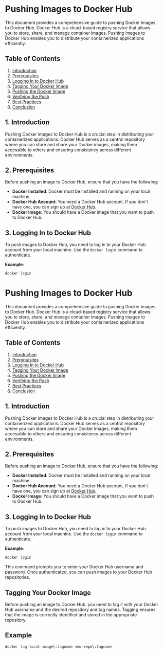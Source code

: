 # Pushing Images to Docker Hub

This document provides a comprehensive guide to pushing Docker images to Docker Hub. Docker Hub is a cloud-based registry service that allows you to store, share, and manage container images. Pushing images to Docker Hub enables you to distribute your containerized applications efficiently.

## Table of Contents
1. [Introduction](#introduction)
2. [Prerequisites](#prerequisites)
3. [Logging In to Docker Hub](#logging-in-to-docker-hub)
4. [Tagging Your Docker Image](#tagging-your-docker-image)
5. [Pushing the Docker Image](#pushing-the-docker-image)
6. [Verifying the Push](#verifying-the-push)
7. [Best Practices](#best-practices)
8. [Conclusion](#conclusion)

## 1. Introduction

Pushing Docker images to Docker Hub is a crucial step in distributing your containerized applications. Docker Hub serves as a central repository where you can store and share your Docker images, making them accessible to others and ensuring consistency across different environments.

## 2. Prerequisites

Before pushing an image to Docker Hub, ensure that you have the following:

- **Docker Installed**: Docker must be installed and running on your local machine.
- **Docker Hub Account**: You need a Docker Hub account. If you don't have one, you can sign up at [Docker Hub](https://hub.docker.com/).
- **Docker Image**: You should have a Docker image that you want to push to Docker Hub.

## 3. Logging In to Docker Hub

To push images to Docker Hub, you need to log in to your Docker Hub account from your local machine. Use the `docker login` command to authenticate.

**Example**:

```bash
docker login
```

# Pushing Images to Docker Hub

This document provides a comprehensive guide to pushing Docker images to Docker Hub. Docker Hub is a cloud-based registry service that allows you to store, share, and manage container images. Pushing images to Docker Hub enables you to distribute your containerized applications efficiently.

## Table of Contents
1. [Introduction](#introduction)
2. [Prerequisites](#prerequisites)
3. [Logging In to Docker Hub](#logging-in-to-docker-hub)
4. [Tagging Your Docker Image](#tagging-your-docker-image)
5. [Pushing the Docker Image](#pushing-the-docker-image)
6. [Verifying the Push](#verifying-the-push)
7. [Best Practices](#best-practices)
8. [Conclusion](#conclusion)

## 1. Introduction

Pushing Docker images to Docker Hub is a crucial step in distributing your containerized applications. Docker Hub serves as a central repository where you can store and share your Docker images, making them accessible to others and ensuring consistency across different environments.

## 2. Prerequisites

Before pushing an image to Docker Hub, ensure that you have the following:

- **Docker Installed**: Docker must be installed and running on your local machine.
- **Docker Hub Account**: You need a Docker Hub account. If you don't have one, you can sign up at [Docker Hub](https://hub.docker.com/).
- **Docker Image**: You should have a Docker image that you want to push to Docker Hub.

## 3. Logging In to Docker Hub

To push images to Docker Hub, you need to log in to your Docker Hub account from your local machine. Use the `docker login` command to authenticate.

**Example**:

```bash
docker login
```


This command prompts you to enter your Docker Hub username and password. Once authenticated, you can push images to your Docker Hub repositories.

## Tagging Your Docker Image

Before pushing an image to Docker Hub, you need to tag it with your Docker Hub username and the desired repository and tag names. Tagging ensures that the image is correctly identified and stored in the appropriate repository.

## Example

```
docker tag local-image\:tagname new-repo\:tagname
```









